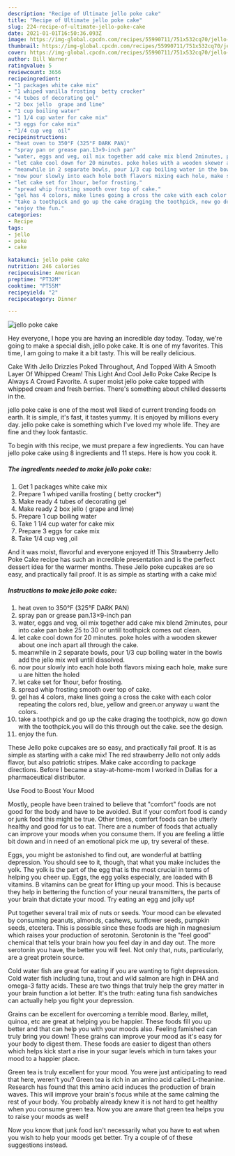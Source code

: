 ```yaml
---
description: "Recipe of Ultimate jello poke cake"
title: "Recipe of Ultimate jello poke cake"
slug: 224-recipe-of-ultimate-jello-poke-cake
date: 2021-01-01T16:50:36.093Z
image: https://img-global.cpcdn.com/recipes/55990711/751x532cq70/jello-poke-cake-recipe-main-photo.jpg
thumbnail: https://img-global.cpcdn.com/recipes/55990711/751x532cq70/jello-poke-cake-recipe-main-photo.jpg
cover: https://img-global.cpcdn.com/recipes/55990711/751x532cq70/jello-poke-cake-recipe-main-photo.jpg
author: Bill Warner
ratingvalue: 5
reviewcount: 3656
recipeingredient:
- "1 packages white cake mix"
- "1 whiped vanilla frosting  betty crocker"
- "4 tubes of decorating gel"
- "2 box jello  grape and lime"
- "1 cup boiling water"
- "1 1/4 cup water for cake mix"
- "3 eggs for cake mix"
- "1/4 cup veg  oil"
recipeinstructions:
- "heat oven to 350°F (325°F DARK PAN)"
- "spray pan or grease pan.13×9-inch pan"
- "water, eggs and veg, oil mix together add cake mix blend 2minutes, pour into cake pan bake 25 to 30 or untill toothpick comes out clean."
- "let cake cool down for 20 minutes. poke holes with a wooden skewer about one inch apart all through the cake."
- "meanwhile in 2 separate bowls, pour 1/3 cup boiling water in the bowls add the jello mix well untill dissolved."
- "now pour slowly into each hole both flavors mixing each hole, make sure u are hitten the holed"
- "let cake set for 1hour, befor frosting."
- "spread whip frosting smooth over top of cake."
- "gel has 4 colors, make lines going a cross the cake with each color repeating the colors red, blue,  yellow and green.or anyway u want the colors."
- "take a toothpick and go up the cake draging the toothpick, now go down with the toothpick.you will do this through out the cake. see the design."
- "enjoy the fun."
categories:
- Recipe
tags:
- jello
- poke
- cake

katakunci: jello poke cake 
nutrition: 246 calories
recipecuisine: American
preptime: "PT32M"
cooktime: "PT55M"
recipeyield: "2"
recipecategory: Dinner

---
```



![jello poke cake](https://img-global.cpcdn.com/recipes/55990711/751x532cq70/jello-poke-cake-recipe-main-photo.jpg)

Hey everyone, I hope you are having an incredible day today. Today, we're going to make a special dish, jello poke cake. It is one of my favorites. This time, I am going to make it a bit tasty. This will be really delicious.

Cake With Jello Drizzles Poked Throughout, And Topped With A Smooth Layer Of Whipped Cream! This Light And Cool Jello Poke Cake Recipe Is Always A Crowd Favorite. A super moist jello poke cake topped with whipped cream and fresh berries. There&#39;s something about chilled desserts in the.

jello poke cake is one of the most well liked of current trending foods on earth. It is simple, it's fast, it tastes yummy. It is enjoyed by millions every day. jello poke cake is something which I've loved my whole life. They are fine and they look fantastic.


To begin with this recipe, we must prepare a few ingredients. You can have jello poke cake using 8 ingredients and 11 steps. Here is how you cook it.

<!--inarticleads1-->

##### The ingredients needed to make jello poke cake:

1. Get 1 packages white cake mix
1. Prepare 1 whiped vanilla frosting ( betty crocker*)
1. Make ready 4 tubes of decorating gel
1. Make ready 2 box jello ( grape and lime)
1. Prepare 1 cup boiling water
1. Take 1 1/4 cup water for cake mix
1. Prepare 3 eggs for cake mix
1. Take 1/4 cup veg  ,oil


And it was moist, flavorful and everyone enjoyed it! This Strawberry Jello Poke Cake recipe has such an incredible presentation and is the perfect dessert idea for the warmer months. These Jello poke cupcakes are so easy, and practically fail proof. It is as simple as starting with a cake mix! 

<!--inarticleads2-->

##### Instructions to make jello poke cake:

1. heat oven to 350°F (325°F DARK PAN)
1. spray pan or grease pan.13×9-inch pan
1. water, eggs and veg, oil mix together add cake mix blend 2minutes, pour into cake pan bake 25 to 30 or untill toothpick comes out clean.
1. let cake cool down for 20 minutes. poke holes with a wooden skewer about one inch apart all through the cake.
1. meanwhile in 2 separate bowls, pour 1/3 cup boiling water in the bowls add the jello mix well untill dissolved.
1. now pour slowly into each hole both flavors mixing each hole, make sure u are hitten the holed
1. let cake set for 1hour, befor frosting.
1. spread whip frosting smooth over top of cake.
1. gel has 4 colors, make lines going a cross the cake with each color repeating the colors red, blue,  yellow and green.or anyway u want the colors.
1. take a toothpick and go up the cake draging the toothpick, now go down with the toothpick.you will do this through out the cake. see the design.
1. enjoy the fun.


These Jello poke cupcakes are so easy, and practically fail proof. It is as simple as starting with a cake mix! The red strawberry Jello not only adds flavor, but also patriotic stripes. Make cake according to package directions. Before I became a stay-at-home-mom I worked in Dallas for a pharmaceutical distributor. 

Use Food to Boost Your Mood


Mostly, people have been trained to believe that "comfort" foods are not good for the body and have to be avoided. But if your comfort food is candy or junk food this might be true. Other times, comfort foods can be utterly healthy and good for us to eat. There are a number of foods that actually can improve your moods when you consume them. If you are feeling a little bit down and in need of an emotional pick me up, try several of these.

Eggs, you might be astonished to find out, are wonderful at battling depression. You should see to it, though, that what you make includes the yolk. The yolk is the part of the egg that is the most crucial in terms of helping you cheer up. Eggs, the egg yolks especially, are loaded with B vitamins. B vitamins can be great for lifting up your mood. This is because they help in bettering the function of your neural transmitters, the parts of your brain that dictate your mood. Try eating an egg and jolly up!

Put together several trail mix of nuts or seeds. Your mood can be elevated by consuming peanuts, almonds, cashews, sunflower seeds, pumpkin seeds, etcetera. This is possible since these foods are high in magnesium which raises your production of serotonin. Serotonin is the "feel good" chemical that tells your brain how you feel day in and day out. The more serotonin you have, the better you will feel. Not only that, nuts, particularly, are a great protein source.

Cold water fish are great for eating if you are wanting to fight depression. Cold water fish including tuna, trout and wild salmon are high in DHA and omega-3 fatty acids. These are two things that truly help the grey matter in your brain function a lot better. It's the truth: eating tuna fish sandwiches can actually help you fight your depression. 

Grains can be excellent for overcoming a terrible mood. Barley, millet, quinoa, etc are great at helping you be happier. These foods fill you up better and that can help you with your moods also. Feeling famished can truly bring you down! These grains can improve your mood as it's easy for your body to digest them. These foods are easier to digest than others which helps kick start a rise in your sugar levels which in turn takes your mood to a happier place.

Green tea is truly excellent for your mood. You were just anticipating to read that here, weren't you? Green tea is rich in an amino acid called L-theanine. Research has found that this amino acid induces the production of brain waves. This will improve your brain's focus while at the same calming the rest of your body. You probably already knew it is not hard to get healthy when you consume green tea. Now you are aware that green tea helps you to raise your moods as well!

Now you know that junk food isn't necessarily what you have to eat when you wish to help your moods get better. Try  a  couple of  of  these  suggestions  instead.


